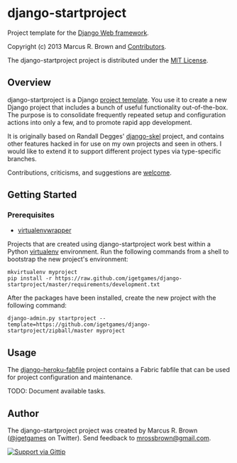 # django-startproject

Project template for the [Django Web framework][1].

Copyright (c) 2013 Marcus R. Brown and [Contributors](CONTRIBUTORS.md).

The django-startproject project is distributed under the [MIT License](LICENSE.md).

[1]: https://www.djangoproject.com/

## Overview

django-startproject is a Django [project template][2]. You use it to create a
new Django project that includes a bunch of useful functionality
out-of-the-box. The purpose is to consolidate frequently repeated setup and
configuration actions into only a few, and to promote rapid app development.

It is originally based on Randall Degges'
[django-skel](https://github.com/rdegges/django-skel) project, and contains
other features hacked in for use on my own projects and seen in others. I would
like to extend it to support different project types via type-specific
branches.

Contributions, criticisms, and suggestions are [welcome](#author).

[2]: https://docs.djangoproject.com/en/1.5/ref/django-admin/#startproject-projectname-destination

## Getting Started

### Prerequisites

* [virtualenvwrapper](https://pypi.python.org/pypi/virtualenvwrapper)

Projects that are created using django-startproject work best within a Python
[virtualenv][3] environment. Run the following commands from a shell to
bootstrap the new project's environment:

    mkvirtualenv myproject
    pip install -r https://raw.github.com/igetgames/django-startproject/master/requirements/development.txt

After the packages have been installed, create the new project with the
following command:

    django-admin.py startproject --template=https://github.com/igetgames/django-startproject/zipball/master myproject

[3]: http://www.virtualenv.org/en/latest/

## Usage

The [django-heroku-fabfile][4] project contains a Fabric fabfile that can be used
for project configuration and maintenance.

TODO: Document available tasks.

[4]: https://github.com/Precision-Mojo/django-heroku-fabfile

## Author

The django-startproject project was created by Marcus R. Brown
([@igetgames](https://twitter.com/#!/igetgames) on Twitter). Send feedback to
mrossbrown@gmail.com.

[![Support via Gittip](https://raw.github.com/igetgames/gittip-badge/master/dist/gittip.png)](https://www.gittip.com/igetgames/)
